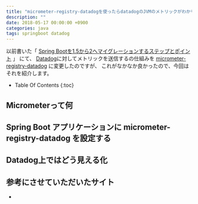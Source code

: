 ```yaml
---
title: "micrometer-registry-datadogを使ったらdatadogのJVMのメトリックがわかりやすくなった"
description: ""
date: 2018-05-17 00:00:00 +0900
categories: java
tags: springboot datadog
---
```


以前書いた「 [Spring Bootを1.5から2へマイグレーションするステップとポイント](/java/migrate-springboot-1-to-2/) 」 にて、
[Datadog](https://www.datadoghq.com/)に対してメトリックを送信するの仕組みを [micrometer-registry-datadog](https://mvnrepository.com/artifact/io.micrometer/micrometer-registry-datadog) に変更したのですが、
これがなかなか良かったので、今回はそれを紹介します。

* Table Of Contents
{:toc}

## Micrometerって何

## Spring Boot アプリケーションに micrometer-registry-datadog を設定する

## Datadog上ではどう見える化

## 参考にさせていただいたサイト
*
